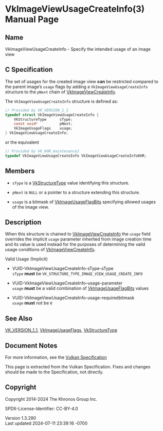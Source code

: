 # VkImageViewUsageCreateInfo(3) Manual Page

## Name

VkImageViewUsageCreateInfo - Specify the intended usage of an image view



## <a href="#_c_specification" class="anchor"></a>C Specification

The set of usages for the created image view **can** be restricted
compared to the parent image’s `usage` flags by adding a
`VkImageViewUsageCreateInfo` structure to the `pNext` chain of
[VkImageViewCreateInfo](https://registry.khronos.org/vulkan/specs/1.3-extensions/man/html/VkImageViewCreateInfo.html).

The `VkImageViewUsageCreateInfo` structure is defined as:

``` c
// Provided by VK_VERSION_1_1
typedef struct VkImageViewUsageCreateInfo {
    VkStructureType      sType;
    const void*          pNext;
    VkImageUsageFlags    usage;
} VkImageViewUsageCreateInfo;
```

or the equivalent

``` c
// Provided by VK_KHR_maintenance2
typedef VkImageViewUsageCreateInfo VkImageViewUsageCreateInfoKHR;
```

## <a href="#_members" class="anchor"></a>Members

- `sType` is a [VkStructureType](https://registry.khronos.org/vulkan/specs/1.3-extensions/man/html/VkStructureType.html) value identifying
  this structure.

- `pNext` is `NULL` or a pointer to a structure extending this
  structure.

- `usage` is a bitmask of
  [VkImageUsageFlagBits](https://registry.khronos.org/vulkan/specs/1.3-extensions/man/html/VkImageUsageFlagBits.html) specifying allowed
  usages of the image view.

## <a href="#_description" class="anchor"></a>Description

When this structure is chained to
[VkImageViewCreateInfo](https://registry.khronos.org/vulkan/specs/1.3-extensions/man/html/VkImageViewCreateInfo.html) the `usage` field
overrides the implicit `usage` parameter inherited from image creation
time and its value is used instead for the purposes of determining the
valid usage conditions of
[VkImageViewCreateInfo](https://registry.khronos.org/vulkan/specs/1.3-extensions/man/html/VkImageViewCreateInfo.html).

Valid Usage (Implicit)

- <a href="#VUID-VkImageViewUsageCreateInfo-sType-sType"
  id="VUID-VkImageViewUsageCreateInfo-sType-sType"></a>
  VUID-VkImageViewUsageCreateInfo-sType-sType  
  `sType` **must** be `VK_STRUCTURE_TYPE_IMAGE_VIEW_USAGE_CREATE_INFO`

- <a href="#VUID-VkImageViewUsageCreateInfo-usage-parameter"
  id="VUID-VkImageViewUsageCreateInfo-usage-parameter"></a>
  VUID-VkImageViewUsageCreateInfo-usage-parameter  
  `usage` **must** be a valid combination of
  [VkImageUsageFlagBits](https://registry.khronos.org/vulkan/specs/1.3-extensions/man/html/VkImageUsageFlagBits.html) values

- <a href="#VUID-VkImageViewUsageCreateInfo-usage-requiredbitmask"
  id="VUID-VkImageViewUsageCreateInfo-usage-requiredbitmask"></a>
  VUID-VkImageViewUsageCreateInfo-usage-requiredbitmask  
  `usage` **must** not be `0`

## <a href="#_see_also" class="anchor"></a>See Also

[VK_VERSION_1_1](https://registry.khronos.org/vulkan/specs/1.3-extensions/man/html/VK_VERSION_1_1.html),
[VkImageUsageFlags](https://registry.khronos.org/vulkan/specs/1.3-extensions/man/html/VkImageUsageFlags.html),
[VkStructureType](https://registry.khronos.org/vulkan/specs/1.3-extensions/man/html/VkStructureType.html)

## <a href="#_document_notes" class="anchor"></a>Document Notes

For more information, see the <a
href="https://registry.khronos.org/vulkan/specs/1.3-extensions/html/vkspec.html#VkImageViewUsageCreateInfo"
target="_blank" rel="noopener">Vulkan Specification</a>

This page is extracted from the Vulkan Specification. Fixes and changes
should be made to the Specification, not directly.

## <a href="#_copyright" class="anchor"></a>Copyright

Copyright 2014-2024 The Khronos Group Inc.

SPDX-License-Identifier: CC-BY-4.0

Version 1.3.290  
Last updated 2024-07-11 23:39:16 -0700
